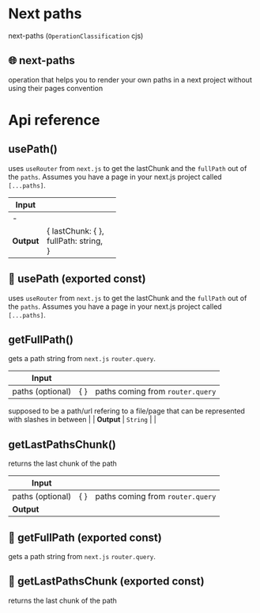 # Next paths

next-paths (`OperationClassification` cjs)


## 🌐 next-paths

operation that helps you to render your own paths in a next project without using their pages convention




# Api reference

## usePath()

uses `useRouter` from `next.js` to get the lastChunk and the `fullPath` out of the `paths`. Assumes you have a page in your next.js project called `[...paths]`.


| Input      |    |    |
| ---------- | -- | -- |
| - | | |
| **Output** | { lastChunk: {  }, <br />fullPath: string, <br /> }   |    |



## 📄 usePath (exported const)

uses `useRouter` from `next.js` to get the lastChunk and the `fullPath` out of the `paths`. Assumes you have a page in your next.js project called `[...paths]`.


## getFullPath()

gets a path string from `next.js` `router.query`.


| Input      |    |    |
| ---------- | -- | -- |
| paths (optional) | {  } | paths coming from `router.query`

supposed to be a path/url refering to a file/page that can be represented with slashes in between |
| **Output** | `String`   |    |



## getLastPathsChunk()

returns the last chunk of the path


| Input      |    |    |
| ---------- | -- | -- |
| paths (optional) | {  } | paths coming from `router.query` |
| **Output** |    |    |



## 📄 getFullPath (exported const)

gets a path string from `next.js` `router.query`.


## 📄 getLastPathsChunk (exported const)

returns the last chunk of the path

